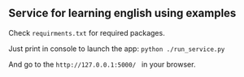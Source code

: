 ## Service for learning english using examples


Check `requirments.txt` for required packages.


Just print in console to launch the app: 
`` python ./run_service.py ``

And go to the ``http://127.0.0.1:5000/ `` in your browser. 